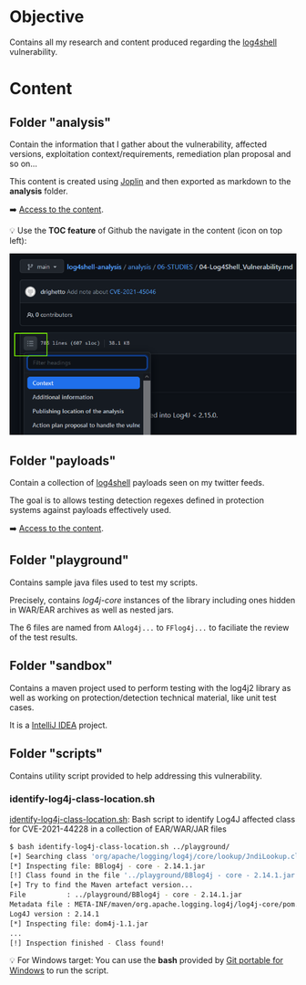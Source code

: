 # Objective

Contains all my research and content produced regarding the [log4shell](https://nvd.nist.gov/vuln/detail/CVE-2021-44228) vulnerability.

# Content

## Folder "analysis"

Contain the information that I gather about the vulnerability, affected versions, exploitation context/requirements, remediation plan proposal and so on...

This content is created using [Joplin](https://joplinapp.org/) and then exported as markdown to the **analysis** folder.

➡️ [Access to the content](analysis/06-STUDIES/04-Log4Shell_Vulnerability.md).

💡 Use the **TOC feature** of Github the navigate in the content (icon on top left):

![toc](toc-location.png)

## Folder "payloads"

Contain a collection of [log4shell](https://nvd.nist.gov/vuln/detail/CVE-2021-44228) payloads seen on my twitter feeds.

The goal is to allows testing detection regexes defined in protection systems against payloads effectively used.

➡️ [Access to the content](payloads/README.md).

## Folder "playground"

Contains sample java files used to test my scripts.

Precisely, contains *log4j-core* instances of the library including ones hidden in WAR/EAR archives as well as nested jars.

The 6 files are named from `AAlog4j...` to `FFlog4j...` to faciliate the review of the test results.

## Folder "sandbox"

Contains a maven project used to perform testing with the log4j2 library as well as working on protection/detection technical material, like unit test cases.

It is a [IntelliJ IDEA](https://www.jetbrains.com/idea/download/#section=windows) project.

## Folder "scripts"

Contains utility script provided to help addressing this vulnerability.

### identify-log4j-class-location.sh

[identify-log4j-class-location.sh](scripts/identify-log4j-class-location.sh): Bash script to identify Log4J affected class for CVE-2021-44228 in a collection of EAR/WAR/JAR files

```bash
$ bash identify-log4j-class-location.sh ../playground/
[+] Searching class 'org/apache/logging/log4j/core/lookup/JndiLookup.class' across '../playground/' folder...
[*] Inspecting file: BBlog4j - core - 2.14.1.jar                                                             
[!] Class found in the file '../playground/BBlog4j - core - 2.14.1.jar'.
[+] Try to find the Maven artefact version...
File          : ../playground/BBlog4j - core - 2.14.1.jar
Metadata file : META-INF/maven/org.apache.logging.log4j/log4j-core/pom.properties
Log4J version : 2.14.1
[*] Inspecting file: dom4j-1.1.jar
...
[!] Inspection finished - Class found!
```

💡 For Windows target: You can use the **bash** provided by [Git portable for Windows](https://git-scm.com/download/win) to run the script.
